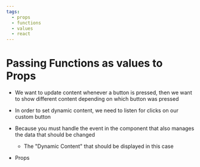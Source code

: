 ```yaml
---
tags:
  - props
  - functions
  - values
  - react
---
```

# Passing Functions as values to Props

* We want to update content whenever a button is pressed, then we want to show different content depending on which button was pressed

* In order to set dynamic content, we need to listen for clicks on our custom button
* Because you must handle the event in the component that also manages the data that should be changed
	* The "Dynamic Content" that should be displayed in this case

* Props